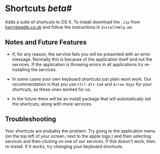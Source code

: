 # Shortcuts *beta*#

Adds a suite of shortcuts to OS X. To install download the `.zip` from [harrybeadle.co.uk](http://harrybeadle.co.uk/Shortcuts/index.html) and follow the instructions in `InstallHelp.md`.

## Notes and Future Features ##

 - If, for any reason, the service fails you will be presented with an error message. Normally this is because of the application itself and not the services. If the application is throwing errors in all applications try re-installing the services.
 
 - In some cases your own keyboard shortcuts just plain wont work. Our recommendation is that you use `Ctrl-Alt-Cmd` and `Arrow Keys` for your shortcuts, as these ones worked for us.
 
 - In the future there will be an install package that will automatically set the shortcuts, along with more services.
 
## Troubleshooting ##

Your shortcuts are probably the problem. Try going to the application menu (on the top left of your screen, next to the apple logo.) and then selecting services and then clicking on one of our services. If this doesn't work, then re-install. If it works, try changing your keyboard shortcuts.
